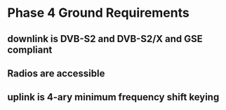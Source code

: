 <h1>Phase 4 Ground Requirements</h1>
<h2>downlink is DVB-S2 and DVB-S2/X and GSE compliant</h2>
<h2>Radios are accessible</h2>
<h2>uplink is 4-ary minimum frequency shift keying</h2>
